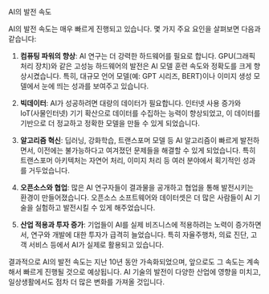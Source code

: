 AI의 발전 속도



AI의 발전 속도는 매우 빠르게 진행되고 있습니다. 몇 가지 주요 요인을 살펴보면 다음과 같습니다:

1. **컴퓨팅 파워의 향상**: AI 연구는 더 강력한 하드웨어를 필요로 합니다. GPU(그래픽 처리 장치)와 같은 고성능 하드웨어의 발전은 AI 모델 훈련 속도와 정확도를 크게 향상시켰습니다. 특히, 대규모 언어 모델(예: GPT 시리즈, BERT)이나 이미지 생성 모델에서 눈에 띄는 성과를 보여주고 있습니다.

2. **빅데이터**: AI가 성공하려면 대량의 데이터가 필요합니다. 인터넷 사용 증가와 IoT(사물인터넷) 기기 확산으로 데이터를 수집하는 능력이 향상되었고, 이 데이터를 기반으로 더 정교하고 정확한 모델을 만들 수 있게 되었습니다.

3. **알고리즘 혁신**: 딥러닝, 강화학습, 트랜스포머 모델 등 AI 알고리즘이 빠르게 발전하면서, 이전에는 불가능하다고 여겨졌던 문제들을 해결할 수 있게 되었습니다. 특히 트랜스포머 아키텍처는 자연어 처리, 이미지 처리 등 여러 분야에서 획기적인 성과를 거두었습니다.

4. **오픈소스와 협업**: 많은 AI 연구자들이 결과물을 공개하고 협업을 통해 발전시키는 환경이 만들어졌습니다. 오픈소스 소프트웨어와 데이터셋은 더 많은 사람들이 AI 기술을 실험하고 발전시킬 수 있게 해주었습니다.

5. **산업 적용과 투자 증가**: 기업들이 AI를 실제 비즈니스에 적용하려는 노력이 증가하면서, 연구와 개발에 대한 투자가 급격히 늘었습니다. 특히 자율주행차, 의료 진단, 고객 서비스 등에서 AI가 실제로 활용되고 있습니다.

결과적으로 AI의 발전 속도는 지난 10년 동안 가속화되었으며, 앞으로도 그 속도는 계속해서 빠르게 진행될 것으로 예상됩니다. AI 기술의 발전이 다양한 산업에 영향을 미치고, 일상생활에서도 점차 더 많은 변화를 가져올 것입니다.
